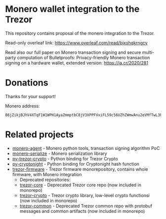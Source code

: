 # Monero wallet integration to the Trezor

This repository contains proposal of the monero integration to the Trezor.

Read-only overleaf link:
https://www.overleaf.com/read/bjxshqkrngcy

Read also our full paper on Monero transaction signing and secure multi-party computation of Bulletproofs:
Privacy-friendly Monero transaction signing on a hardware wallet, extended version: https://ia.cr/2020/281

# Donations
Thanks for your support!

Monero address:
```
86jZikjBJhV4XTqF1W1WPH1AyaZmmptbC8jV3XPPFVxiFL59c56UZhZWmwAnu2eVMfTwL3F5AYKcp8TVtaicQyo12MjeLHY
```

# Related projects

- [monero-agent] - Monero python tools, transaction signing algorithm PoC
- [monero-serialize] - Monero serialization library
- [py-trezor-crypto] - Python binding for Trezor Crypto
- [py-cryptonight] - Python binding for Cryptonight hash function
- [trezor-firmware] - Trezor firmware monorepository, contains whole firmware, with Monero integration
  - Deprecated repositories:
  - [trezor-core] - Deprecated Trezor core repo (now included in monorepo)
  - [trezor-crypto] - Trezor crypto library, low-level crypto functionsi (now included in monorepo)
  - [trezor-common] - Deprecated Trezor common repo with protobuf messages and common artifacts (now included in monorepo)

[trezor-firmware]: https://github.com/ph4r05/trezor-firmware
[trezor-core]: https://github.com/ph4r05/trezor-core
[trezor-crypto]: https://github.com/ph4r05/trezor-crypto
[trezor-common]: https://github.com/ph4r05/trezor-common
[libsodium]: https://github.com/jedisct1/libsodium
[py-trezor-crypto]: https://github.com/ph4r05/py-trezor-crypto
[py-cryptonight]: https://github.com/ph4r05/py-cryptonight
[monero-serialize]: https://github.com/ph4r05/monero-serialize
[monero-agent]: https://github.com/ph4r05/monero-agent

